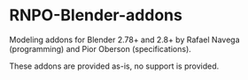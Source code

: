 # RNPO-Blender-addons

Modeling addons for Blender 2.78+ and 2.8+ by Rafael Navega (programming) and Pior Oberson (specifications).

These addons are provided as-is, no support is provided.
